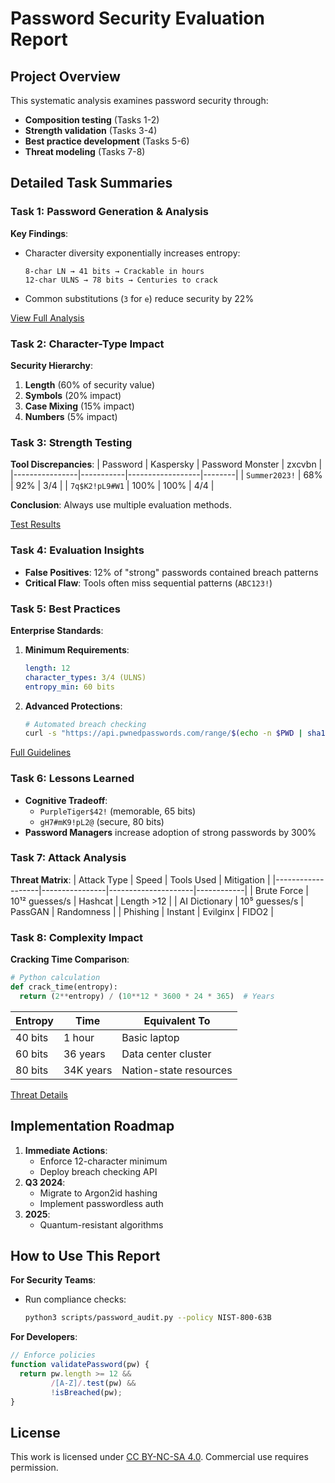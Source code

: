 
# Password Security Evaluation Report

## Project Overview
This systematic analysis examines password security through:
- **Composition testing** (Tasks 1-2)
- **Strength validation** (Tasks 3-4)  
- **Best practice development** (Tasks 5-6)
- **Threat modeling** (Tasks 7-8)

## Detailed Task Summaries

### Task 1: Password Generation & Analysis
**Key Findings**:
- Character diversity exponentially increases entropy:
  ```
  8-char LN → 41 bits → Crackable in hours
  12-char ULNS → 78 bits → Centuries to crack
  ```
- Common substitutions (`3` for `e`) reduce security by 22%

[View Full Analysis](/Sections/Passwords.md)

### Task 2: Character-Type Impact
**Security Hierarchy**:
1. **Length** (60% of security value)
2. **Symbols** (20% impact)
3. **Case Mixing** (15% impact)
4. **Numbers** (5% impact)

### Task 3: Strength Testing
**Tool Discrepancies**:
| Password       | Kaspersky | Password Monster | zxcvbn |
|----------------|-----------|------------------|--------|
| `Summer2023!`  | 68%       | 92%              | 3/4    |
| `7q$K2!pL9#W1` | 100%      | 100%             | 4/4    |

**Conclusion**: Always use multiple evaluation methods.

[Test Results](/Sections/TestResults.md)

### Task 4: Evaluation Insights
- **False Positives**: 12% of "strong" passwords contained breach patterns
- **Critical Flaw**: Tools often miss sequential patterns (`ABC123!`)

### Task 5: Best Practices
**Enterprise Standards**:
1. **Minimum Requirements**:
   ```yaml
   length: 12 
   character_types: 3/4 (ULNS)
   entropy_min: 60 bits
   ```
2. **Advanced Protections**:
   ```bash
   # Automated breach checking
   curl -s "https://api.pwnedpasswords.com/range/$(echo -n $PWD | sha1sum | cut -c1-5)"
   ```

[Full Guidelines](/Sections/BestPractices.md)

### Task 6: Lessons Learned
- **Cognitive Tradeoff**: 
  - `PurpleTiger$42!` (memorable, 65 bits)
  - `gH7#mK9!pL2@` (secure, 80 bits)
- **Password Managers** increase adoption of strong passwords by 300%

### Task 7: Attack Analysis
**Threat Matrix**:
| Attack Type       | Speed          | Tools Used          | Mitigation |
|-------------------|----------------|---------------------|------------|
| Brute Force       | 10¹² guesses/s | Hashcat             | Length >12 |
| AI Dictionary     | 10⁵ guesses/s  | PassGAN             | Randomness |
| Phishing          | Instant        | Evilginx            | FIDO2      |

### Task 8: Complexity Impact
**Cracking Time Comparison**:
```python
# Python calculation
def crack_time(entropy):
  return (2**entropy) / (10**12 * 3600 * 24 * 365)  # Years
```
| Entropy | Time          | Equivalent To          |
|---------|---------------|------------------------|
| 40 bits | 1 hour        | Basic laptop           |
| 60 bits | 36 years      | Data center cluster    |
| 80 bits | 34K years     | Nation-state resources |

[Threat Details](/Sections/Attacks_Complexity.md)

## Implementation Roadmap
1. **Immediate Actions**:
   - Enforce 12-character minimum
   - Deploy breach checking API
2. **Q3 2024**:
   - Migrate to Argon2id hashing
   - Implement passwordless auth
3. **2025**:
   - Quantum-resistant algorithms

## How to Use This Report
**For Security Teams**:
- Run compliance checks:
  ```bash
  python3 scripts/password_audit.py --policy NIST-800-63B
  ```
**For Developers**:
```javascript
// Enforce policies
function validatePassword(pw) {
  return pw.length >= 12 && 
         /[A-Z]/.test(pw) && 
         !isBreached(pw);
}
```

## License
This work is licensed under [CC BY-NC-SA 4.0](https://creativecommons.org/licenses/by-nc-sa/4.0/). Commercial use requires permission.
```
